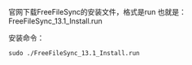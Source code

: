 
官网下载FreeFileSync的安装文件，格式是run
也就是：
FreeFileSync_13.1_Install.run

安装命令：
```
sudo ./FreeFileSync_13.1_Install.run
```

